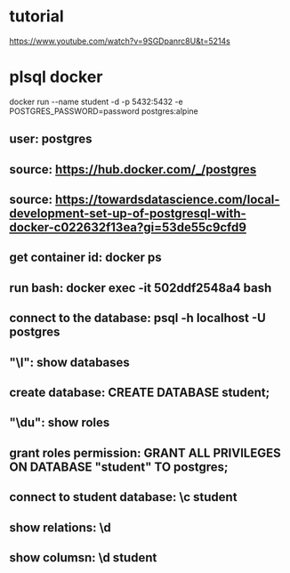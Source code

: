 # tutorial
https://www.youtube.com/watch?v=9SGDpanrc8U&t=5214s

# plsql docker 
docker run --name student -d -p 5432:5432 -e POSTGRES_PASSWORD=password postgres:alpine
## user: postgres 
## source: https://hub.docker.com/_/postgres
## source: https://towardsdatascience.com/local-development-set-up-of-postgresql-with-docker-c022632f13ea?gi=53de55c9cfd9
## get container id: docker ps
## run bash: docker exec -it 502ddf2548a4 bash
## connect to the database: psql -h localhost -U postgres
## "\l": show databases
## create database: CREATE DATABASE student;
## "\du": show roles
## grant roles permission: GRANT ALL PRIVILEGES ON DATABASE "student" TO postgres;
## connect to student database: \c student
## show relations: \d
## show columsn: \d student